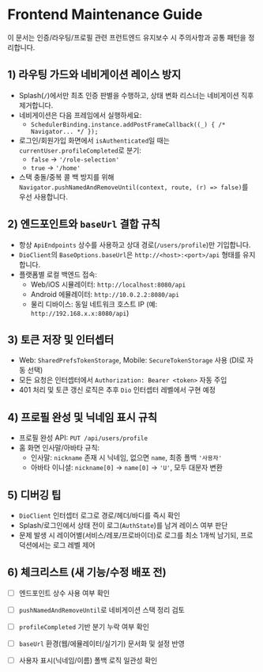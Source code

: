 # Frontend Maintenance Guide

이 문서는 인증/라우팅/프로필 관련 프런트엔드 유지보수 시 주의사항과 공통 패턴을 정리합니다.

## 1) 라우팅 가드와 네비게이션 레이스 방지
- Splash(`/`)에서만 최초 인증 판별을 수행하고, 상태 변화 리스너는 네비게이션 직후 제거합니다.
- 네비게이션은 다음 프레임에서 실행하세요:
  - `SchedulerBinding.instance.addPostFrameCallback((_) { /* Navigator... */ });`
- 로그인/회원가입 화면에서 `isAuthenticated`일 때는 `currentUser.profileCompleted`로 분기:
  - `false` → `'/role-selection'`
  - `true` → `'/home'`
- 스택 충돌/중복 콜 백 방지를 위해 `Navigator.pushNamedAndRemoveUntil(context, route, (r) => false)`를 우선 사용합니다.

## 2) 엔드포인트와 `baseUrl` 결합 규칙
- 항상 `ApiEndpoints` 상수를 사용하고 상대 경로(`/users/profile`)만 기입합니다.
- `DioClient`의 `BaseOptions.baseUrl`은 `http://<host>:<port>/api` 형태를 유지합니다.
- 플랫폼별 로컬 백엔드 접속:
  - Web/iOS 시뮬레이터: `http://localhost:8080/api`
  - Android 에뮬레이터: `http://10.0.2.2:8080/api`
  - 물리 디바이스: 동일 네트워크 호스트 IP (예: `http://192.168.x.x:8080/api`)

## 3) 토큰 저장 및 인터셉터
- Web: `SharedPrefsTokenStorage`, Mobile: `SecureTokenStorage` 사용 (DI로 자동 선택)
- 모든 요청은 인터셉터에서 `Authorization: Bearer <token>` 자동 주입
- 401 처리 및 토큰 갱신 로직은 추후 `Dio` 인터셉터 레벨에서 구현 예정

## 4) 프로필 완성 및 닉네임 표시 규칙
- 프로필 완성 API: `PUT /api/users/profile`
- 홈 화면 인사말/아바타 규칙:
  - 인사말: `nickname` 존재 시 닉네임, 없으면 `name`, 최종 폴백 `'사용자'`
  - 아바타 이니셜: `nickname[0]` → `name[0]` → `'U'`, 모두 대문자 변환

## 5) 디버깅 팁
- `DioClient` 인터셉터 로그로 경로/헤더/바디를 즉시 확인
- Splash/로그인에서 상태 전이 로그(`AuthState`)를 남겨 레이스 여부 판단
- 문제 발생 시 레이어별(서비스/레포/프로바이더)로 로그를 최소 1개씩 남기되, 프로덕션에서는 로그 레벨 제어

## 6) 체크리스트 (새 기능/수정 배포 전)
- [ ] 엔드포인트 상수 사용 여부 확인
- [ ] `pushNamedAndRemoveUntil`로 네비게이션 스택 정리 검토
- [ ] `profileCompleted` 기반 분기 누락 여부 확인
- [ ] `baseUrl` 환경(웹/에뮬레이터/실기기) 문서화 및 설정 반영
- [ ] 사용자 표시(닉네임/이름) 폴백 로직 일관성 확인

